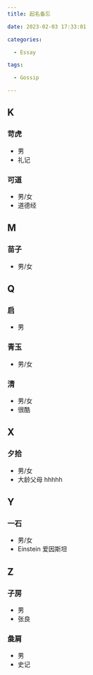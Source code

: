 ```yaml
---
title: 起名备忘

date: 2023-02-03 17:33:01

categories:

  - Essay

tags:

  - Gossip

---
```


## K

### 苛虎

- 男
- 礼记

### 可道

- 男/女
- 道德经

## M

### 苗子

- 男/女

## Q

### 启

- 男

### 青玉

- 男/女

### 清

- 男/女
- 很酷

## X

### 夕拾

- 男/女
- 大龄父母 hhhhh

## Y

### 一石

- 男/女
- Einstein 爱因斯坦

## Z

### 子房

- 男
- 张良

### 彘肩

- 男
- 史记
